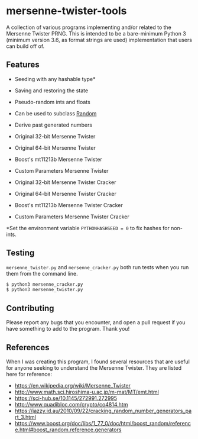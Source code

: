 # mersenne-twister-tools
A collection of various programs implementing and/or related to the Mersenne Twister PRNG. This is intended to be a bare-minimum Python 3 (minimum version 3.6, as format strings are used) implementation that users can build off of.

## Features
- Seeding with any hashable type*
- Saving and restoring the state
- Pseudo-random ints and floats
- Can be used to subclass [Random](https://docs.python.org/3/library/random.html)
- Derive past generated numbers


- Original 32-bit Mersenne Twister
- Original 64-bit Mersenne Twister
- Boost's mt11213b Mersenne Twister
- Custom Parameters Mersenne Twister


- Original 32-bit Mersenne Twister Cracker
- Original 64-bit Mersenne Twister Cracker
- Boost's mt11213b Mersenne Twister Cracker
- Custom Parameters Mersenne Twister Cracker

\*Set the environment variable `PYTHONHASHSEED = 0` to fix hashes for non-ints.

## Testing
`mersenne_twister.py` and `mersenne_cracker.py` both run tests when you run them from the command line.
```bash
$ python3 mersenne_cracker.py
$ python3 mersenne_twister.py
```

## Contributing
Please report any bugs that you encounter, and open a pull request if you have something to add to the program. Thank you!

## References
When I was creating this program, I found several resources that are useful for anyone seeking to understand the Mersenne Twister. They are listed here for reference:
- https://en.wikipedia.org/wiki/Mersenne_Twister
- http://www.math.sci.hiroshima-u.ac.jp/m-mat/MT/emt.html
- https://sci-hub.se/10.1145/272991.272995
- http://www.quadibloc.com/crypto/co4814.htm
- https://jazzy.id.au/2010/09/22/cracking_random_number_generators_part_3.html
- https://www.boost.org/doc/libs/1_77_0/doc/html/boost_random/reference.html#boost_random.reference.generators
